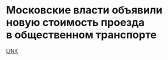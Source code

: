 # Московские власти объявили новую стоимость проезда в общественном транспорте 



[LINK](https://varlamov.ru/3234369.html)